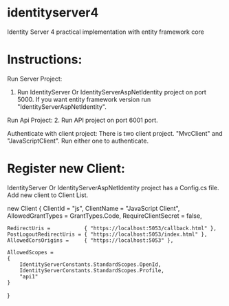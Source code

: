 # identityserver4
Identity Server 4 practical implementation with entity framework core


# Instructions:

Run Server Project:
1. Run IdentityServer Or IdentityServerAspNetIdentity project on port 5000. If you want entity framework version run "IdentityServerAspNetIdentity". 

Run Api Project:
2. Run API project on port 6001 port.

Authenticate with client project:
There is two client project. "MvcClient" and "JavaScriptClient". Run either one to authenticate.


# Register new Client: 
IdentityServer Or IdentityServerAspNetIdentity project has a Config.cs file.
Add new client to Client List.

new Client
{
    ClientId = "js",
    ClientName = "JavaScript Client",
    AllowedGrantTypes = GrantTypes.Code,
    RequireClientSecret = false,

    RedirectUris =           { "https://localhost:5053/callback.html" },
    PostLogoutRedirectUris = { "https://localhost:5053/index.html" },
    AllowedCorsOrigins =     { "https://localhost:5053" },

    AllowedScopes =
    {
        IdentityServerConstants.StandardScopes.OpenId,
        IdentityServerConstants.StandardScopes.Profile,
        "api1"
    }
}
